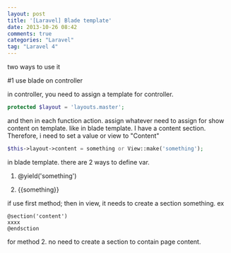 ```yaml
---
layout: post
title: '[Laravel] Blade template'
date: 2013-10-26 08:42
comments: true
categories: "Laravel"
tag: "Laravel 4"
---
```

two ways to use it

#1 use blade on controller

in controller, you need to assign a template for controller.

```php 
protected $layout = 'layouts.master';
```

and then in each function action. assign whatever need to assign for show content on template. like in blade template. I have a content section. Therefore, i need to set a value or view to "Content"

```php
$this->layout->content = something or View::make('something');
```

in blade template. there are 2 ways to define var.

1. @yield('something')

2. {{something}}

if use first method; then in view, it needs to create a section something. ex

```
@section('content')
xxxx
@endsction
```

for method 2. no need to create a section to contain page content.
